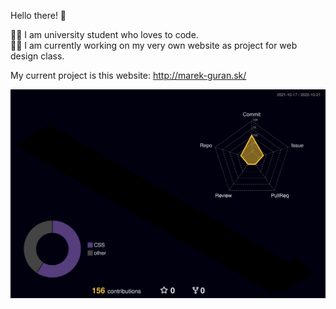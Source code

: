 Hello there! 👋

👨‍🎓 I am university student who loves to code.\
👩‍💻 I am currently working on my very own website as project for web design class.

My current project is this website: http://marek-guran.sk/


![](./profile-3d-contrib/profile-night-rainbow.svg)
